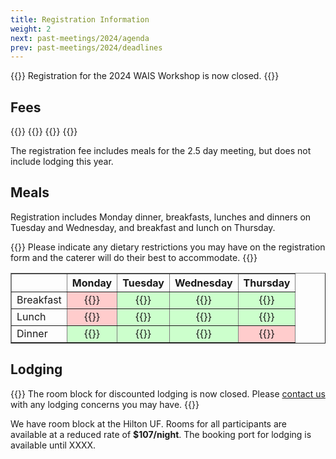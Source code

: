 ```yaml
---
title: Registration Information
weight: 2
next: past-meetings/2024/agenda
prev: past-meetings/2024/deadlines
---
```


{{<callout type="error" emoji=" ">}}
  Registration for the 2024 WAIS Workshop is now closed.
{{</callout>}}

## Fees

<div class="hx:mt-6 hx:mb-3">
{{<cards cols="2">}}
  {{<card title="Standard Registration: $300">}}
  {{<card title="Early-Career Registration: $200">}}
{{</cards>}}
</div>

The registration fee includes meals for the 2.5 day meeting, but does not include lodging this year.

## Meals

Registration includes Monday dinner, breakfasts, lunches and dinners on Tuesday and Wednesday, and breakfast and lunch on Thursday. 

{{<callout style="note" emoji=" ">}}
  Please indicate any dietary restrictions you may have on the registration form and the caterer will do their best to accommodate.
{{</callout>}}

<table border="1" style="border-collapse: collapse;">
  <tr>
    <th></th>
    <th>Monday</th>
    <th>Tuesday</th>
    <th>Wednesday</th>
    <th>Thursday</th>
  </tr>
  <tr>
    <td>Breakfast</td>
    <td style="background-color: #ffcccc; text-align: center;">{{<icon "x">}}</td>
    <td style="background-color: #ccffcc; text-align: center;">{{<icon "check">}}</td>
    <td style="background-color: #ccffcc; text-align: center;">{{<icon "check">}}</td>
    <td style="background-color: #ccffcc; text-align: center;">{{<icon "check">}}</td>
  </tr>
  <tr>
    <td>Lunch</td>
    <td style="background-color: #ffcccc; text-align: center;">{{<icon "x">}}</td>
    <td style="background-color: #ccffcc; text-align: center;">{{<icon "check">}}</td>
    <td style="background-color: #ccffcc; text-align: center;">{{<icon "check">}}</td>
    <td style="background-color: #ccffcc; text-align: center;">{{<icon "check">}}</td>
  </tr>
  <tr>
    <td>Dinner</td>
    <td style="background-color: #ccffcc; text-align: center;">{{<icon "check">}}</td>
    <td style="background-color: #ccffcc; text-align: center;">{{<icon "check">}}</td>
    <td style="background-color: #ccffcc; text-align: center;">{{<icon "check">}}</td>
    <td style="background-color: #ffcccc; text-align: center;">{{<icon "x">}}</td>
  </tr>
</table>


## Lodging

{{<callout type="error" emoji=" ">}}
  The room block for discounted lodging is now closed. Please [contact us](mailto:wais@mines.edu) with any lodging concerns you may have.
{{</callout>}}

We have room block at the Hilton UF. Rooms for all participants are available at a reduced rate of **$107/night**. The booking port for lodging is available until XXXX.
